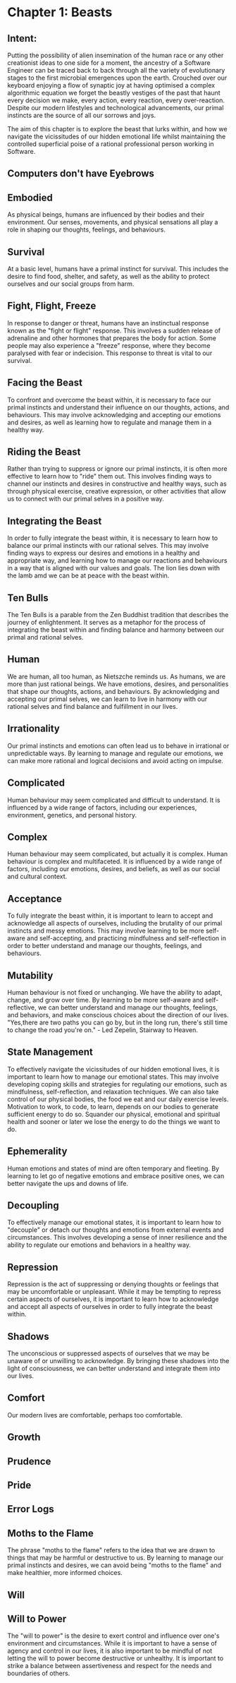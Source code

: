 # Chapter 1: Beasts

## Intent:
Putting the possibility of alien insemination of the human race or any other creationist ideas to one side for a moment, the ancestry of a Software Engineer can be traced back to back through all the variety of evolutionary stages to the first microbial emergences upon the earth. Crouched over our keyboard enjoying a flow of synaptic joy at having optimised a complex algorithmic equation we forget the beastly vestiges of the past that haunt every decision we make, every action, every reaction, every over-reaction.  Despite our modern lifestyles and technological advancements, our primal instincts are the source of all our sorrows and joys.

The aim of this chapter is to explore the beast that lurks within, and how we navigate the vicissitudes of our hidden emotional life whilst maintaining the controlled superficial poise of a rational professional person working in Software.

## Computers don't have Eyebrows

## Embodied
As physical beings, humans are influenced by their bodies and their environment.  Our senses, movements, and physical sensations all play a role in shaping our thoughts, feelings, and behaviours.

## Survival
At a basic level, humans have a primal instinct for survival.  This includes the desire to find food, shelter, and safety, as well as the ability to protect ourselves and our social groups from harm.

## Fight, Flight, Freeze
In response to danger or threat, humans have an instinctual response known as the "fight or flight" response. This involves a sudden release of adrenaline and other hormones that prepares the body for action.  Some people may also experience a "freeze" response, where they become paralysed with fear or indecision.  This response to threat is vital to our survival.

## Facing the Beast
To confront and overcome the beast within, it is necessary to face our primal instincts and understand their influence on our thoughts, actions, and behaviours.  This may involve acknowledging and accepting our emotions and desires, as well as learning how to regulate and manage them in a healthy way.

## Riding the Beast
Rather than trying to suppress or ignore our primal instincts, it is often more effective to learn how to "ride" them out.  This involves finding ways to channel our instincts and desires in constructive and healthy ways, such as through physical exercise, creative expression, or other activities that allow us to connect with our primal selves in a positive way.

## Integrating the Beast
In order to fully integrate the beast within, it is necessary to learn how to balance our primal instincts with our rational selves.  This may involve finding ways to express our desires and emotions in a healthy and appropriate way, and learning how to manage our reactions and behaviours in a way that is aligned with our values and goals.  The lion lies down with the lamb amd we can be at peace with the beast within.

## Ten Bulls
The Ten Bulls is a parable from the Zen Buddhist tradition that describes the journey of enlightenment.  It serves as a metaphor for the process of integrating the beast within and finding balance and harmony between our primal and rational selves.

## Human
We are human, all too human, as Nietszche reminds us.  As humans, we are more than just rational beings. We have emotions, desires, and personalities that shape our thoughts, actions, and behaviours.  By acknowledging and accepting our primal selves, we can learn to live in harmony with our rational selves and find balance and fulfillment in our lives.

## Irrationality
Our primal instincts and emotions can often lead us to behave in irrational or unpredictable ways.  By learning to manage and regulate our emotions, we can make more rational and logical decisions and avoid acting on impulse.

## Complicated
Human behaviour may seem complicated and difficult to understand.  It is influenced by a wide range of factors, including our experiences, environment, genetics, and personal history.

## Complex
Human behaviour may seem complicated, but actually it is complex.  Human behaviour is complex and multifaceted.  It is influenced by a wide range of factors, including our emotions, desires, and beliefs, as well as our social and cultural context.

## Acceptance
To fully integrate the beast within, it is important to learn to accept and acknowledge all aspects of ourselves, including the brutality of our primal instincts and messy emotions.  This may involve learning to be more self-aware and self-accepting, and practicing mindfulness and self-reflection in order to better understand and manage our thoughts, feelings, and behaviours.

## Mutability
Human behaviour is not fixed or unchanging.  We have the ability to adapt, change, and grow over time.  By learning to be more self-aware and self-reflective, we can better understand and manage our thoughts, feelings, and behaviors, and make conscious choices about the direction of our lives.  "Yes,there are two paths you can go by, but in the long run, there's still time to change the road you're on." - Led Zepelin, Stairway to Heaven.

## State Management
To effectively navigate the vicissitudes of our hidden emotional lives, it is important to learn how to manage our emotional states.  This may involve developing coping skills and strategies for regulating our emotions, such as mindfulness, self-reflection, and relaxation techniques.  We can also take control of our physical bodies, the food we eat and our daily exercise levels.  Motivation to work, to code, to learn, depends on our bodies to generate sufficient energy to do so.  Squander our physical, emotional and spiritual health and sooner or later we lose the energy to do the things we want to do.  

## Ephemerality
Human emotions and states of mind are often temporary and fleeting.  By learning to let go of negative emotions and embrace positive ones, we can better navigate the ups and downs of life.

## Decoupling
To effectively manage our emotional states, it is important to learn how to "decouple" or detach our thoughts and emotions from external events and circumstances. This involves developing a sense of inner resilience and the ability to regulate our emotions and behaviors in a healthy way.  

## Repression
Repression is the act of suppressing or denying thoughts or feelings that may be uncomfortable or unpleasant.  While it may be tempting to repress certain aspects of ourselves, it is important to learn how to acknowledge and accept all aspects of ourselves in order to fully integrate the beast within.

## Shadows
The unconscious or suppressed aspects of ourselves that we may be unaware of or unwilling to acknowledge.  By bringing these shadows into the light of consciousness, we can better understand and integrate them into our lives.

## Comfort
Our modern lives are comfortable, perhaps too comfortable.

## Growth

## Prudence

## Pride

## Error Logs

## Moths to the Flame
The phrase "moths to the flame" refers to the idea that we are drawn to things that may be harmful or destructive to us.  By learning to manage our primal instincts and desires, we can avoid being "moths to the flame" and make healthier, more informed choices.

## Will

## Will to Power
The "will to power" is the desire to exert control and influence over one's environment and circumstances.  While it is important to have a sense of agency and control in our lives, it is also important to be mindful of not letting the will to power become destructive or unhealthy. It is important to strike a balance between assertiveness and respect for the needs and boundaries of others.


